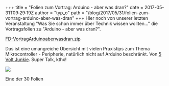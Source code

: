 +++
title = "Folien zum Vortrag: Arduino - aber was dran?"
date = 2017-05-31T09:29:19Z
author = "typ_o"
path = "/blog/2017/05/31/folien-zum-vortrag-arduino-aber-was-dran"
+++
Hier noch von unserer letzten Veranstaltung "Was Sie schon immer über
Technik wissen wollten..." die Vortragsfolien zu "Arduino - aber was
dran?".

[FD-VortragArduinoaberwasdran.zip](https://flipdot.org/blog/uploads/FD-VortragArduinoaberwasdran.zip "FD-VortragArduinoaberwasdran.zip")

Das ist eine umangreiche Übersicht mit vielen Praxistips zum Thema
Mikrocontroller - Peripherie, natürlich nicht auf Arduino beschränkt.
Von [5 Volt Junkie](http://5volt-junkie.net/). Super Talk, kthx\!  
  

<div class="serendipity_imageComment_center" style="width: 675px;">

<div class="serendipity_imageComment_img">

[![](https://flipdot.org/blog/uploads/dcmotor.serendipityThumb.png)](https://flipdot.org/blog/uploads/dcmotor.png)

</div>

<div class="serendipity_imageComment_txt">

Eine der 30 Folien

</div>

</div>

